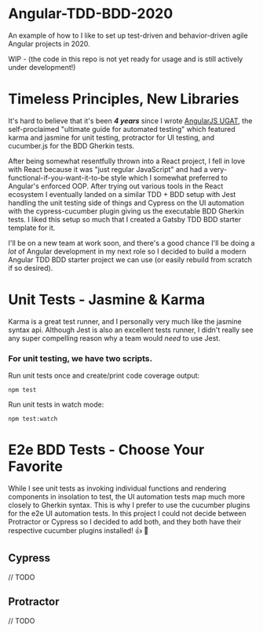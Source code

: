 # Angular-TDD-BDD-2020
An example of how to I like to set up test-driven and behavior-driven agile Angular projects in 2020. 

WIP - (the code in this repo is not yet ready for usage and is still actively under development!)

# Timeless Principles, New Libraries
It's hard to believe that it's been ***4 years*** since I wrote [AngularJS UGAT](), the self-proclaimed "ultimate guide for automated testing" which featured karma and jasmine for unit testing, protractor for UI testing, and cucumber.js for the BDD Gherkin tests.

After being somewhat resentfully thrown into a React project, I fell in love with React because it was "just regular JavaScript" and had a very-functional-if-you-want-it-to-be style which I somewhat preferred to Angular's enforced OOP. After trying out various tools in the React ecosystem I eventually landed on a similar TDD + BDD setup with Jest handling the unit testing side of things and Cypress on the UI automation with the cypress-cucumber plugin giving us the executable BDD Gherkin tests. I liked this setup so much that I created a Gatsby TDD BDD starter template for it.

I'll be on a new team at work soon, and there's a good chance I'll be doing a _lot_ of Angular development in my next role so I decided to build a modern Angular TDD BDD starter project we can use (or easily rebuild from scratch if so desired).


# Unit Tests - Jasmine & Karma
Karma is a great test runner, and I personally very much like the jasmine syntax api. Although Jest is also an excellent tests runner, I didn't really see any super compelling reason why a team would _need_ to use Jest. 

### For unit testing, we have two scripts.

Run unit tests once and create/print code coverage output:
```
npm test
```

Run unit tests in watch mode:
```
npm test:watch
```

# E2e BDD Tests - Choose Your Favorite
While I see unit tests as invoking individual functions and rendering components in insolation to test, the UI automation tests map much more closely to Gherkin syntax. This is why I prefer to use the cucumber plugins for the e2e UI automation tests. In this project I could not decide between Protractor or Cypress so I decided to add both, and they both have their respective cucumber plugins installed! 👍 🥒


## Cypress

// TODO 

## Protractor

// TODO





